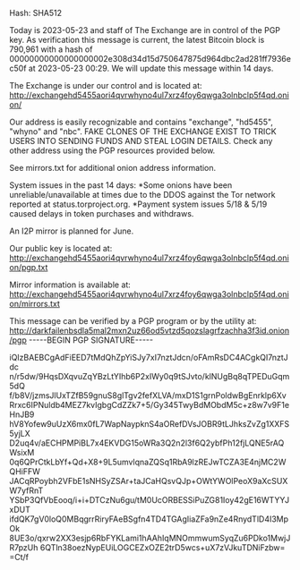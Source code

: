 Hash: SHA512

Today is 2023-05-23 and staff of The Exchange are in control of the PGP key.  As verification this message is current, the latest Bitcoin block is 790,961 with a hash of 00000000000000000002e308d34d15d750647875d964dbc2ad281ff7936ec50f at 2023-05-23 00:29.  We will update this message within 14 days.

The Exchange is under our control and is located at:
http://exchangehd5455aori4qvrwhyno4ul7xrz4foy6qwga3olnbclp5f4qd.onion/

Our address is easily recognizable and contains "exchange", "hd5455", "whyno" and "nbc".  FAKE CLONES OF THE EXCHANGE EXIST TO TRICK USERS INTO SENDING FUNDS AND STEAL LOGIN DETAILS.  Check any other address using the PGP resources provided below.

See mirrors.txt for additional onion address information.

System issues in the past 14 days:
*Some onions have been unreliable/unavailable at times due to the DDOS against the Tor network reported at status.torproject.org.
*Payment system issues 5/18 & 5/19 caused delays in token purchases and withdraws.

An I2P mirror is planned for June.

Our public key is located at:
http://exchangehd5455aori4qvrwhyno4ul7xrz4foy6qwga3olnbclp5f4qd.onion/pgp.txt

Mirror information is available at:
http://exchangehd5455aori4qvrwhyno4ul7xrz4foy6qwga3olnbclp5f4qd.onion/mirrors.txt

This message can be verified by a PGP program or by the utility at:
http://darkfailenbsdla5mal2mxn2uz66od5vtzd5qozslagrfzachha3f3id.onion/pgp
-----BEGIN PGP SIGNATURE-----

iQIzBAEBCgAdFiEED7tMdQhZpYiSJy7xI7nztJdcn/oFAmRsDC4ACgkQI7nztJdc
n/r5dw/9HqsDXqvuZqYBzLtYIhb6P2xIWy0q9tSJvto/klNUgBq8qTPEDuGqm5dQ
f/b8V/jzmsJlUxTZfB59gnuS8glTgv2fefXLVA/mxD1S1grnPoldwBgEnrklp6Xv
Rrxc6IPNuldb4MEZ7kvIgbgCdZZk7+5/Gy345TwyBdMObdM5c+z8w7v9F1eHnJB9
hV8Yofew9uUzX6mx0fL7WapNaypknS4aORefDVsJOBR9tLJhksZvZg1XXFS5yjLX
D2uq4v/aECHPMPiBL7x4EKVDG15oWRa3Q2n2l3f6Q2ybfPh12fjLQNE5rAQWsixM
0q6QPrCtkLbYf+Qd+X8+9L5umvlqnaZQSq1RbA9lzREJwTCZA3E4njMC2WQHiFFW
JACqRPoybh2VFbE1sNHSyZSAr+taJCaHQsvQJp+OWtYWOlPeoX9aXcSUXW7yfRnT
YSbP3QfVbEooq/i+i+DTCzNu6gu/tM0UcORBESSiPuZG81Ioy42gE16WTYYJxDUT
ifdQK7gV0loQ0MBqgrrRiryFAeBSgfn4TD4TGAgIiaZFa9nZe4RnydTlD4I3MpOk
8UE3o/qxrw2XX3esjp6RbFYKLami1hAAhIqMNOmmwumSyqZu6PDko1MwjJR7pzUh
6QTln38oezNypEUiLOGCEZxOZE2trD5wcs+uX7zVJkuTDNiFzbw=
=Ct/f
